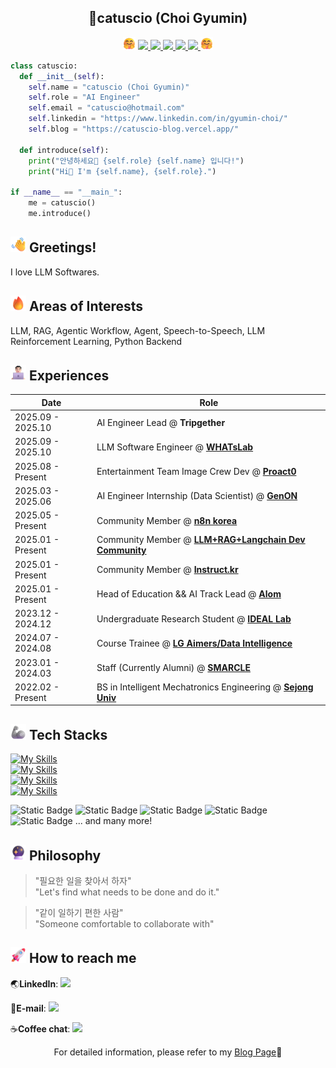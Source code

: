 <h2 align="center">
    🥝catuscio (Choi Gyumin)
</h2>

<p align="center">
    <img src=./assets/imgs/hugging-face_1f917.png width="20" height="20">
    <a href="https://www.linkedin.com/in/gyumin-choi/">
        <img src="https://img.shields.io/badge/LinkedIn-blue">
    </a>
    <a href="https://cal.com/catuscio/coffeechat">
        <img src="https://img.shields.io/badge/Coffee_Chat-brown?style=plastic&logo=calendly">
    </a>
    <a href="https://gyumin-resume.notion.site/Choi-Gyumin-1952ba8ffd4f80a4bbabe09465536ccc?source=copy_link">
        <img src="https://img.shields.io/badge/Notion-black?style=plastic&logo=notion">
    </a>
    <a href="https://catuscio-blog.vercel.app/">
        <img src="https://img.shields.io/badge/Blog-navy?logo=vercel">
    </a>
    <a href="mailto:catuscio@hotmail.com">
        <img src="https://img.shields.io/badge/hotmail-skyblue?logo=maildotru">
    </a>
    <img src=./assets/imgs/hugging-face_1f917.png width="20" height="20">
</p>

```python
class catuscio:
  def __init__(self):
    self.name = "catuscio (Choi Gyumin)"
    self.role = "AI Engineer"
    self.email = "catuscio@hotmail.com"
    self.linkedin = "https://www.linkedin.com/in/gyumin-choi/"
    self.blog = "https://catuscio-blog.vercel.app/"

  def introduce(self):
    print("안녕하세요👋 {self.role} {self.name} 입니다!")
    print("Hi👋 I'm {self.name}, {self.role}.")

if __name__ == "__main_":
    me = catuscio()
    me.introduce()  
```

## <img src="./assets/imgs/waving-hand_1f44b.png" alt="WavingHands" width="25" height="25" /> Greetings!
I love LLM Softwares.

## <img src="./assets/imgs/fire_1f525.png" alt="Rocket" width="25" height="25" /> Areas of Interests
LLM, RAG, Agentic Workflow, Agent, Speech-to-Speech, LLM Reinforcement Learning, Python Backend

## <img src="./assets/imgs/man-technologist-light-skin-tone_1f468-1f3fb-200d-1f4bb.png" alt="Engineer" width="25" height="25" /> Experiences

| Date | Role |
|--|--|
| 2025.09 - 2025.10 | AI Engineer Lead @ **Tripgether** |
| 2025.09 - 2025.10 | LLM Software Engineer @ [**WHATsLab**](https://www.whatslab.co.kr) |
| 2025.08 - Present | Entertainment Team Image Crew Dev @ [**Proact0**](https://github.com/Proact0) |
| 2025.03 - 2025.06 | AI Engineer Internship (Data Scientist) @ [**GenON**](https://genon.ai/) |
| 2025.05 - Present | Community Member @ [**n8n korea**](https://slashpage.com/n8n-korea) |
| 2025.01 - Present | Community Member @ [**LLM+RAG+Langchain Dev Community**](https://cafe.naver.com/aidev) |
| 2025.01 - Present | Community Member @ [**Instruct.kr**](https://huggingface.co/instructkr) |
| 2025.01 - Present | Head of Education && AI Track Lead @ [**Alom**](https://github.com/alom-sejong) |
| 2023.12 - 2024.12 | Undergraduate Research Student @ [**IDEAL Lab**](https://ideallab.oopy.io/) |
| 2024.07 - 2024.08 | Course Trainee @ [**LG Aimers/Data Intelligence**](https://www.lgaimers.ai/)
| 2023.01 - 2024.03 | Staff (Currently Alumni) @ [**SMARCLE**](https://www.smarcle.dev/main) |
| 2022.02 - Present | BS in Intelligent Mechatronics Engineering @ [**Sejong Univ**](http://imc.sejong.ac.kr/) |

## <img src="./assets/imgs/mechanical-arm_1f9be.png" alt="MachineArm" width="25" height="25" /> Tech Stacks
[![My Skills](https://skillicons.dev/icons?i=python,c,html,css,js)](https://skillicons.dev)\
[![My Skills](https://skillicons.dev/icons?i=pytorch,tensorflow,fastapi,nodejs)](https://skillicons.dev)\
[![My Skills](https://skillicons.dev/icons?i=git,github,docker,gcp,linux)](https://skillicons.dev)\
[![My Skills](https://skillicons.dev/icons?i=notion,figma,vscode,visualstudio)](https://skillicons.dev)

![Static Badge](https://img.shields.io/badge/huggingface-yellow?style=plastic&logo=huggingface)
![Static Badge](https://img.shields.io/badge/LangChain-leefgreen?style=plastic&logo=langchain)
![Static Badge](https://img.shields.io/badge/LangGraph-darkgreen?style=plastic&logo=langgraph)
![Static Badge](https://img.shields.io/badge/pydantic-red?style=plastic&logo=pydantic)
![Static Badge](https://img.shields.io/badge/streamlit-black?style=plastic&logo=streamlit)
... and many more!

## <img src="./assets/imgs/crystal-ball_1f52e.png" alt="Rocket" width="25" height="25" /> Philosophy
> "필요한 일을 찾아서 하자"\
> "Let's find what needs to be done and do it."

> "같이 일하기 편한 사람"\
> "Someone comfortable to collaborate with"

## <img src="./assets/imgs/rocket_1f680.png" alt="Rocket" width="25" height="25" /> How to reach me

🌏**LinkedIn**: <a href="https://www.linkedin.com/in/gyumin-choi/"><img src="https://img.shields.io/badge/LinkedIn-blue"></a>

📧**E-mail**: <a href="mailto:catuscio@hotmail.com"><img src="https://img.shields.io/badge/hotmail-skyblue?logo=maildotru"></a>


☕**Coffee chat**: <a href="https://cal.com/catuscio/coffeechat"><img src="https://img.shields.io/badge/Coffee_Chat-brown?style=plastic&logo=calendly"></a>

<div align="center"> For detailed information, please refer to my <a href="https://catuscio-blog.vercel.app/resume">Blog Page</a>🤗 </div>
